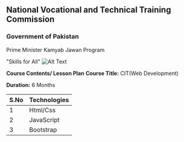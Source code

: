 ## National Vocational and Technical Training Commission
### Government of Pakistan

Prime Minister Kamyab Jawan Program

"Skills for All"
![Alt Text](https://encrypted-tbn0.gstatic.com/images?q=tbn%3AANd9GcSLacH1vn_rr0nKilguQ9sspHlQDmaKgIlrgySUAWpRTayrI09W)

**Course Contents/ Lesson Plan**
**Course Title:** CIT(Web Development)

**Duration:** 6 Months


| S.No | Technologies |
| ----------- | ----------- |
| 1 | Html/Css |
| 2 | JavaScript |
| 3 | Bootstrap |
